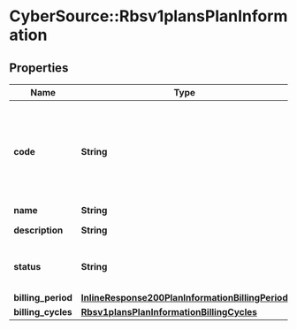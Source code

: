 # CyberSource::Rbsv1plansPlanInformation

## Properties
Name | Type | Description | Notes
------------ | ------------- | ------------- | -------------
**code** | **String** | Plan code is an optional field, If not provided system generates and assign one  | [optional] 
**name** | **String** | Plan name  | 
**description** | **String** | Plan description  | [optional] 
**status** | **String** | Plan Status:  - &#x60;DRAFT&#x60;  - &#x60;ACTIVE&#x60; (default)  | [optional] 
**billing_period** | [**InlineResponse200PlanInformationBillingPeriod**](InlineResponse200PlanInformationBillingPeriod.md) |  | [optional] 
**billing_cycles** | [**Rbsv1plansPlanInformationBillingCycles**](Rbsv1plansPlanInformationBillingCycles.md) |  | [optional] 


